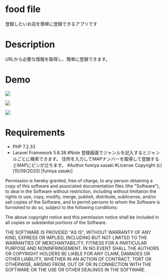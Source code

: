 
# food file
登録したいお店を簡単に登録できるアプリです
# Description
URLから必要な情報を取得し、簡単に登録できます。
# Demo
![](https://i.gyazo.com/02490d6375ead33eb90419a001efa0b1.png)



![](https://i.gyazo.com/ec3f747c07d29e304b2b320348d708f6.png)


![](https://i.gyazo.com/1cd813ac8c18448e54fa50cfe779d703.png)
# Requirements
- PHP 7.2.33
- Laravel Framework 5.8.38
#Note
登録画面でジャンルを記入するとジャンルごとに検索できます。
住所を入力してMAPナンバーを取得して登録するとMAPにピンが立ちます。
#Author
fumiya sasaki
#License
Copyright (c) [15/09/2020] [fumiya sasaki]

Permission is hereby granted, free of charge, to any person obtaining a copy
of this software and associated documentation files (the "Software"), to deal
in the Software without restriction, including without limitation the rights
to use, copy, modify, merge, publish, distribute, sublicense, and/or sell
copies of the Software, and to permit persons to whom the Software is
furnished to do so, subject to the following conditions:

The above copyright notice and this permission notice shall be included in all
copies or substantial portions of the Software.

THE SOFTWARE IS PROVIDED "AS IS", WITHOUT WARRANTY OF ANY KIND, EXPRESS OR
IMPLIED, INCLUDING BUT NOT LIMITED TO THE WARRANTIES OF MERCHANTABILITY,
FITNESS FOR A PARTICULAR PURPOSE AND NONINFRINGEMENT. IN NO EVENT SHALL THE
AUTHORS OR COPYRIGHT HOLDERS BE LIABLE FOR ANY CLAIM, DAMAGES OR OTHER
LIABILITY, WHETHER IN AN ACTION OF CONTRACT, TORT OR OTHERWISE, ARISING FROM,
OUT OF OR IN CONNECTION WITH THE SOFTWARE OR THE USE OR OTHER DEALINGS IN THE
SOFTWARE.